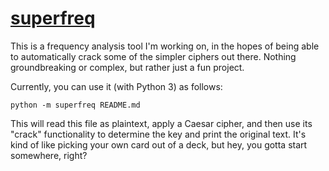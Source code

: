 [superfreq](https://www.youtube.com/watch?v=QYHxGBH6o4M)
=========

This is a frequency analysis tool I'm working on, in the hopes of being able to
automatically crack some of the simpler ciphers out there. Nothing
groundbreaking or complex, but rather just a fun project.

Currently, you can use it (with Python 3) as follows:

    python -m superfreq README.md
    
This will read this file as plaintext, apply a Caesar cipher, and then use its
"crack" functionality to determine the key and print the original text. It's
kind of like picking your own card out of a deck, but hey, you gotta start
somewhere, right?
